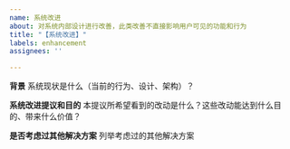 ```yaml
---
name: 系统改进
about: 对系统内部设计进行改善，此类改善不直接影响用户可见的功能和行为
title: "【系统改进】"
labels: enhancement
assignees: ''

---
```


**背景**
系统现状是什么（当前的行为、设计、架构）？

**系统改进提议和目的**
本提议所希望看到的改动是什么？这些改动能达到什么目的、带来什么价值？

**是否考虑过其他解决方案**
列举考虑过的其他解决方案
